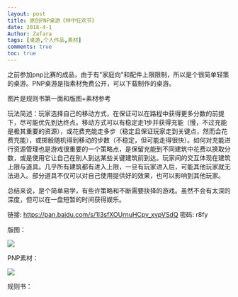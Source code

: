 ```yaml
---
layout: post
title: 原创PNP桌游《林中狂欢节》
date: 2018-4-1
Author: Zafara
tags: [桌游,个人作品,素材]
comments: true
toc: true
---
```


之前参加pnp比赛的成品，由于有"家庭向"和配件上限限制，所以是个很简单轻策的桌游。PNP桌游是指素材免费公开，可以下载制作的桌游。

图片是规则书第一面和版图+素材参考

玩法简述：玩家选择自己的移动方式，在保证可以在路程中获得更多分数的前提下，尽可能优先到达终点。移动方式可以有稳定走1步并获得充能（慢，不过充能是极其重要的资源），或花费充能走多步（稳定且保证玩家走到关键点，然而会花费充能），或掷骰随机得到移动的步数（不稳定，但可能走得很快）。如何对充能进行资源管理也是游戏很重要的一个策略点，是保留充能到不同建筑中花费以换取分数，或是使用它让自己在别人到达某些关键建筑前到达。玩家间的交互体现在建筑上限与道具。几乎所有建筑都有进入上限，一旦有玩家进入后，可能其他玩家就无法进入。部分道具不仅可以对自己使用提供好的效果，也可以影响到其他玩家。

总结来说，是个简单易学，有些许策略和不断需要抉择的游戏。虽然不会有太深的深度，但可以在一盘短暂的时间获得娱乐。

链接: <https://pan.baidu.com/s/1I3sfXOUrnuHCpv_xvpVSdQ> 密码: r8fy



版图：

![](https://pic.downk.cc/item/5fee83263ffa7d37b39b8d6f.jpg)



PNP素材：

![](https://pic.downk.cc/item/5fee83263ffa7d37b39b8d81.jpg)



规则书：

